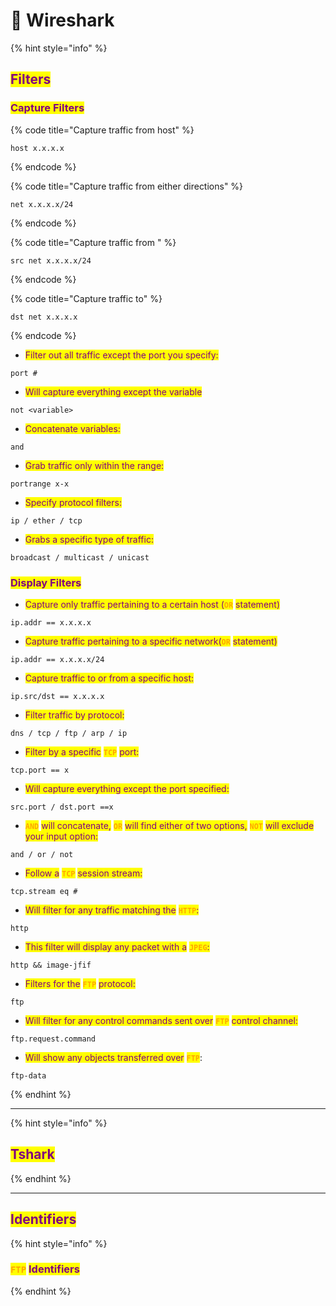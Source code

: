 # 🦈 Wireshark

{% hint style="info" %}
## <mark style="color:purple;">Filters</mark>

### <mark style="color:purple;">Capture Filters</mark>

{% code title="Capture traffic from host" %}
```
host x.x.x.x
```
{% endcode %}

{% code title="Capture traffic from either directions" %}
```
net x.x.x.x/24
```
{% endcode %}

{% code title="Capture traffic from " %}
```
src net x.x.x.x/24
```
{% endcode %}

{% code title="Capture traffic to" %}
```
dst net x.x.x.x
```
{% endcode %}

* <mark style="color:purple;">Filter out all traffic except the port you specify:</mark>

```
port #
```

* <mark style="color:purple;">Will capture everything except the variable</mark>

```
not <variable>
```

* <mark style="color:purple;">Concatenate variables:</mark>

```
and
```

* <mark style="color:purple;">Grab traffic only within the range:</mark>

```
portrange x-x
```

* <mark style="color:purple;">Specify protocol filters:</mark>

```
ip / ether / tcp
```

* <mark style="color:purple;">Grabs a specific type of traffic:</mark>

```
broadcast / multicast / unicast
```

### <mark style="color:purple;">Display Filters</mark>

* <mark style="color:purple;">Capture only traffic pertaining to a certain host (</mark><mark style="color:orange;">**`OR`**</mark> <mark style="color:purple;">statement)</mark>

```
ip.addr == x.x.x.x
```

* <mark style="color:purple;">Capture traffic pertaining to a specific network(</mark><mark style="color:orange;">**`OR`**</mark> <mark style="color:purple;">statement)</mark>

```
ip.addr == x.x.x.x/24
```

* <mark style="color:purple;">Capture traffic to or from a specific host:</mark>

```
ip.src/dst == x.x.x.x
```

* <mark style="color:purple;">Filter traffic by protocol:</mark>

```
dns / tcp / ftp / arp / ip
```

* <mark style="color:purple;">Filter by a specific</mark> <mark style="color:orange;">**`TCP`**</mark> <mark style="color:purple;">port:</mark>

```
tcp.port == x
```

* <mark style="color:purple;">Will capture everything except the port specified:</mark>

```
src.port / dst.port ==x
```

* <mark style="color:orange;">**`AND`**</mark> <mark style="color:purple;">will concatenate,</mark> <mark style="color:orange;">**`OR`**</mark> <mark style="color:purple;">will find either of two options,</mark> <mark style="color:orange;">**`NOT`**</mark> <mark style="color:purple;">will exclude your input option:</mark>

```
and / or / not
```

* <mark style="color:purple;">Follow a</mark> <mark style="color:orange;">**`TCP`**</mark> <mark style="color:purple;">session stream:</mark>

```
tcp.stream eq #
```

* <mark style="color:purple;">Will filter for any traffic matching the</mark> <mark style="color:orange;">**`HTTP`**</mark><mark style="color:purple;">:</mark>

```
http
```

* <mark style="color:purple;">This filter will display any packet with a</mark> <mark style="color:orange;">**`JPEG`**</mark><mark style="color:purple;">:</mark>

```
http && image-jfif
```

* <mark style="color:purple;">Filters for the</mark> <mark style="color:orange;">**`FTP`**</mark> <mark style="color:purple;">protocol:</mark>

```
ftp
```

* <mark style="color:purple;">Will filter for any control commands sent over</mark> <mark style="color:orange;">**`FTP`**</mark> <mark style="color:purple;">control channel:</mark>

```
ftp.request.command
```

* <mark style="color:purple;">Will show any objects transferred over</mark> <mark style="color:orange;">**`FTP`**</mark>:

```
ftp-data
```
{% endhint %}

***

{% hint style="info" %}
## <mark style="color:purple;">Tshark</mark>


{% endhint %}

***

## <mark style="color:purple;">Identifiers</mark>

{% hint style="info" %}
### <mark style="color:orange;">`FTP`</mark> <mark style="color:purple;">I</mark><mark style="color:purple;">**dentifiers**</mark>


{% endhint %}


